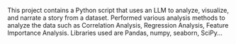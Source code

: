  This project contains a Python script that uses an LLM to analyze, visualize, and narrate a story from a dataset.
 Performed various analysis methods to analyze the data such as Correlation Analysis, Regression Analysis, Feature Importance Analysis.
 Libraries used are  Pandas, numpy, seaborn, SciPy...
